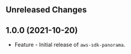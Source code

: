 Unreleased Changes
------------------

1.0.0 (2021-10-20)
------------------

* Feature - Initial release of `aws-sdk-panorama`.

